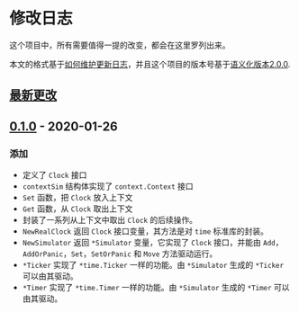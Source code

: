 # 修改日志

这个项目中，所有需要值得一提的改变，都会在这里罗列出来。

本文的格式基于[如何维护更新日志](https://keepachangelog.com/zh-CN/1.0.0/)，并且这个项目的版本号基于[语义化版本2.0.0](https://semver.org/lang/zh-CN/).

## [最新更改]

## [0.1.0] - 2020-01-26

### 添加

- 定义了 `Clock` 接口
- `contextSim` 结构体实现了 `context.Context` 接口
- `Set` 函数，把 `Clock` 放入上下文
- `Get` 函数，从 `Clock` 取出上下文
- 封装了一系列从上下文中取出 `Clock` 的后续操作。
- `NewRealClock` 返回 `Clock` 接口变量，其方法是对 `time` 标准库的封装。
- `NewSimulator` 返回 `*Simulator` 变量，它实现了 `Clock` 接口，并能由 `Add`，`AddOrPanic`，`Set`，`SetOrPanic` 和 `Move` 方法驱动运行。
- `*Ticker` 实现了 `*time.Ticker` 一样的功能。由 `*Simulator` 生成的 `*Ticker` 可以由其驱动。
- `*Timer` 实现了 `*time.Timer` 一样的功能。由 `*Simulator` 生成的 `*Timer` 可以由其驱动。

[最新更改]: https://github.com/jujili/clock/compare/v0.1.0...HEAD
[0.1.0]: https://github.com/jujili/clock/compare/v0.0.0...v0.1.0

<!-- ### 添加 -->
<!-- ### 变更 -->
<!-- ### 待删除 -->
<!-- ### 已删除 -->
<!-- ### 修复 -->
<!-- ### 安全改进 -->
<!--  -->
<!-- ### Added 新添加的功能。 -->
<!-- ### Changed 对现有功能的变更。 -->
<!-- ### Deprecated 已经不建议使用，准备很快移除的功能。 -->
<!-- ### Removed 已经移除的功能。 -->
<!-- ### Fixed 对bug的修复 -->
<!-- ### Security 对安全的改进 -->
